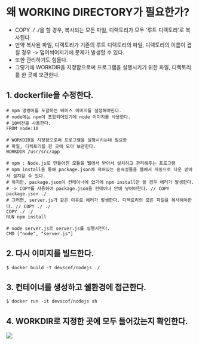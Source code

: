 # 왜 WORKING DIRECTORY가 필요한가?
- COPY ./ ./을 할 경우, 복사되는 모든 파일, 디렉토리가 모두 '루트 디렉토리'로 복사된다.
- 만약 복사된 파일, 디렉토리가 기존의 루트 디렉토리의 파일, 디렉토리의 이름이 겹칠 경우 -> 덮어씌어지기에 문제가 발생할 수 있다.
- 또한 관리하기도 힘들다.
- 그렇기에 WORKDIR을 지정함으로써 프로그램을 실행시키기 위한 파일, 디렉토리를 한 곳에 보관한다.

## 1. dockerfile을 수정한다.
```docker
# npm 명령어를 포함하는 베이스 이미지를 설정해야한다.
# node에는 npm이 포함되어있기에 node 이미지를 사용한다.
# 10버전을 사용한다.
FROM node:10

# WORKDIR을 지정함으로써 프로그램을 실행시키는데 필요한
# 파일, 디렉토리를 한 곳에 모아 보관한다.
WORKDIR /usr/src/app

# npm : Node.js로 만들어진 모듈을 웹에서 받아서 설치하고 관리해주는 프로그램
# npm install을 통해 package.json에 적혀있는 종속성들을 웹에서 자동으로 다운 받아서 설치할 수 있다.
# 하지만, package.json이 컨테이너에 없기에 npm install만 쓸 경우 에러가 발생한다. 
# -> COPY를 사용하여 package.json을 컨테이너 안에 넣어야한다. // COPY package.json ./
# 그러면, server.js가 같은 이유로 에러가 발생한다. 디렉토리의 모든 파일을 복사해야한다. // COPY ./ ./
COPY ./ ./
RUN npm install

# node server.js로 server.js를 실행시킨다.
CMD ["node", "server.js"]
```

## 2. 다시 이미지를 빌드한다.
```$ docker build -t devscof/nodejs ./``` 

## 3. 컨테이너를 생성하고 쉘환경에 접근한다.
```$ docker run -it devscof/nodejs sh```

## 4. WORKDIR로 지정한 곳에 모두 들어갔는지 확인한다.
<img src="imgs/check_work_dir.png">